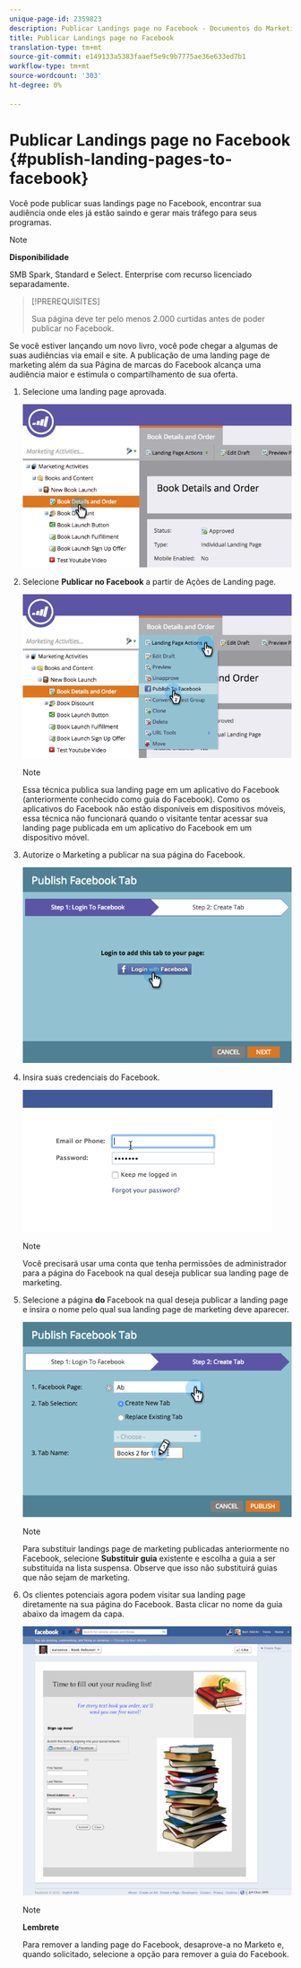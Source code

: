 ```yaml
---
unique-page-id: 2359823
description: Publicar Landings page no Facebook - Documentos do Marketing - Documentação do produto
title: Publicar Landings page no Facebook
translation-type: tm+mt
source-git-commit: e149133a5383faaef5e9c9b7775ae36e633ed7b1
workflow-type: tm+mt
source-wordcount: '303'
ht-degree: 0%

---
```



# Publicar Landings page no Facebook {#publish-landing-pages-to-facebook}

Você pode publicar suas landings page no Facebook, encontrar sua audiência onde eles já estão saindo e gerar mais tráfego para seus programas.

>[!NOTE]
>
>**Disponibilidade**
>
>SMB Spark, Standard e Select. Enterprise com recurso licenciado separadamente.

>[!PREREQUISITES]
>
>Sua página deve ter pelo menos 2.000 curtidas antes de poder publicar no Facebook.

Se você estiver lançando um novo livro, você pode chegar a algumas de suas audiências via email e site. A publicação de uma landing page de marketing além da sua Página de marcas do Facebook alcança uma audiência maior e estimula o compartilhamento de sua oferta.

1. Selecione uma landing page aprovada.

   ![](assets/image2015-4-22-16-3a53-3a46.png)

1. Selecione **Publicar no Facebook** a partir de Ações de Landing page.

   ![](assets/image2015-4-22-16-3a54-3a55.png)

   >[!NOTE]
   >
   >Essa técnica publica sua landing page em um aplicativo do Facebook (anteriormente conhecido como guia do Facebook). Como os aplicativos do Facebook não estão disponíveis em dispositivos móveis, essa técnica não funcionará quando o visitante tentar acessar sua landing page publicada em um aplicativo do Facebook em um dispositivo móvel.

1. Autorize o Marketing a publicar na sua página do Facebook.

   ![](assets/image2015-4-22-18-3a27-3a14.png)

1. Insira suas credenciais do Facebook.

   ![](assets/image2015-4-22-18-3a29-3a57.png)

   >[!NOTE]
   >
   >Você precisará usar uma conta que tenha permissões de administrador para a página do Facebook na qual deseja publicar sua landing page de marketing.

1. Selecione a página **do** Facebook na qual deseja publicar a landing page e insira o nome pelo qual sua landing page de marketing deve aparecer.

   ![](assets/image2015-4-22-18-3a31-3a39.png)

   >[!NOTE]
   >
   >Para substituir landings page de marketing publicadas anteriormente no Facebook, selecione **Substituir guia** existente e escolha a guia a ser substituída na lista suspensa. Observe que isso não substituirá guias que não sejam de marketing.

1. Os clientes potenciais agora podem visitar sua landing page diretamente na sua página do Facebook. Basta clicar no nome da guia abaixo da imagem da capa.

   ![](assets/image2015-4-22-18-3a42-3a15.png)

   >[!NOTE]
   >
   >**Lembrete**
   >
   >
   >Para remover a landing page do Facebook, desaprove-a no Marketo e, quando solicitado, selecione a opção para remover a guia do Facebook.

